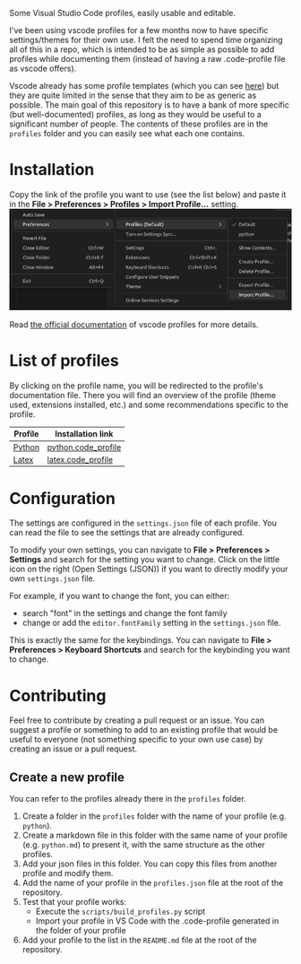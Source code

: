 Some Visual Studio Code profiles, easily usable and editable.

I've been using vscode profiles for a few months now to have specific settings/themes for their own use.
I felt the need to spend time organizing all of this in a repo, which is intended to be as simple as possible
to add profiles while documenting them (instead of having a raw .code-profile file as vscode offers).

Vscode already has some profile templates (which you can see [here](https://code.visualstudio.com/docs/editor/profiles#_python-profile-template))
but they are quite limited in the sense that they aim to be as generic as possible.
The main goal of this repository is to have a bank of more specific (but well-documented) profiles,
as long as they would be useful to a significant number of people.
The contents of these profiles are in the `profiles` folder and
you can easily see what each one contains.

# Installation

Copy the link of the profile you want to use (see the list below) and paste it in the **File > Preferences > Profiles > Import Profile...** setting.
![find the Import Profile setting](doc/image.png)

Read [the official documentation](https://code.visualstudio.com/docs/editor/profiles) of vscode profiles for more details.

# List of profiles

By clicking on the profile name, you will be redirected to the profile's documentation file. There you will find
an overview of the profile (theme used, extensions installed, etc.) and some recommendations specific to the profile.

| Profile                       | Installation link                                                                           |
| ----------------------------------- | ------------------------------------------------------------------------------------------- |
| [Python](profiles/python/python.md) | [python.code_profile](profiles/python/python.code-profile?raw=1) |
| [Latex](profiles/latex/latex.md)   | [latex.code_profile](profiles/latex/latex.code-profile?raw=1) |

# Configuration

The settings are configured in the `settings.json` file of each profile. You can read the file to see the settings that are already configured.

To modify your own settings, you can navigate to **File > Preferences > Settings** and search for the setting you want to change.
Click on the little icon on the right (Open Settings (JSON)) if you want to directly modify your own `settings.json` file.

For example, if you want to change the font, you can either:

- search "font" in the settings and change the font family
- change or add the `editor.fontFamily` setting in the `settings.json` file.

This is exactly the same for the keybindings. You can navigate to **File > Preferences > Keyboard Shortcuts** and search for the keybinding you want to change.

# Contributing

Feel free to contribute by creating a pull request or an issue. You can suggest a profile or something to add to an existing profile
that would be useful to everyone (not something specific to your own use case) by creating an issue or a pull request.

## Create a new profile

You can refer to the profiles already there in the `profiles` folder.

1. Create a folder in the `profiles` folder with the name of your profile (e.g. `python`).
2. Create a markdown file in this folder with the same name of your profile (e.g. `python.md`) to present it, with the same structure as the other profiles.
3. Add your json files in this folder. You can copy this files from another profile and modify them.
4. Add the name of your profile in the `profiles.json` file at the root of the repository.
5. Test that your profile works:
   - Execute the `scripts/build_profiles.py` script
   - Import your profile in VS Code with the .code-profile generated in the folder of your profile
6. Add your profile to the list in the `README.md` file at the root of the repository.
